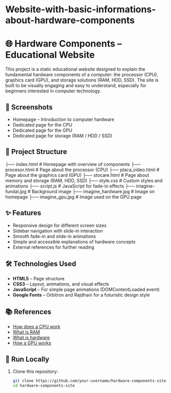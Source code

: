 # Website-with-basic-informations-about-hardware-components

# 🌐 Hardware Components – Educational Website

This project is a static educational website designed to explain the fundamental hardware components of a computer: the processor (CPU), graphics card (GPU), and storage solutions (RAM, HDD, SSD). The site is built to be visually engaging and easy to understand, especially for beginners interested in computer technology.

## 📸 Screenshots

- Homepage – Introduction to computer hardware
- Dedicated page for the CPU
- Dedicated page for the GPU
- Dedicated page for storage (RAM / HDD / SSD)

## 📁 Project Structure

├── index.html # Homepage with overview of components
├── procesor.html # Page about the processor (CPU)
├── placa_video.html # Page about the graphics card (GPU)
├── stocare.html # Page about memory and storage (RAM, HDD, SSD)
├── style.css # Custom styles and animations
├── script.js # JavaScript for fade-in effects
├── imagine-fundal.jpg # Background image
├── imagine_hardware.jpg # Image on homepage
├── imagine_gpu.jpg # Image used on the GPU page

## ✨ Features

- Responsive design for different screen sizes
- Sidebar navigation with slide-in interaction
- Smooth fade-in and slide-in animations
- Simple and accessible explanations of hardware concepts
- External references for further reading

## 🛠️ Technologies Used

- **HTML5** – Page structure
- **CSS3** – Layout, animations, and visual effects
- **JavaScript** – For simple page animations (DOMContentLoaded event)
- **Google Fonts** – Orbitron and Rajdhani for a futuristic design style

## 📚 References

- [How does a CPU work](https://www.partitionwizard.com/clone-disk/how-do-computers-work.html)
- [What is RAM](https://doradosystems.ro/ce-este-memoria-ram/)
- [What is hardware](https://itstarter.net/what-is-hardware/)
- [How a GPU works](https://blogit.diabloscomputer.ro/cum-functioneaza-o-placa-video/)

## 🚀 Run Locally

1. Clone this repository:
   ```bash
   git clone https://github.com/your-username/hardware-components-site.git
   cd hardware-components-site
